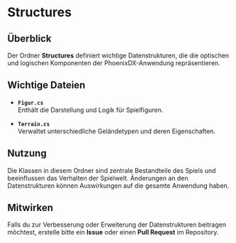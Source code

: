﻿# Structures

## Überblick
Der Ordner **Structures** definiert wichtige Datenstrukturen, die die optischen und logischen Komponenten der PhoenixDX-Anwendung repräsentieren.

## Wichtige Dateien

- **`Figur.cs`**  
  Enthält die Darstellung und Logik für Spielfiguren.

- **`Terrain.cs`**  
  Verwaltet unterschiedliche Geländetypen und deren Eigenschaften.

## Nutzung
Die Klassen in diesem Ordner sind zentrale Bestandteile des Spiels und beeinflussen das Verhalten der Spielwelt. Änderungen an den Datenstrukturen können Auswirkungen auf die gesamte Anwendung haben.

## Mitwirken
Falls du zur Verbesserung oder Erweiterung der Datenstrukturen beitragen möchtest, erstelle bitte ein **Issue** oder einen **Pull Request** im Repository.

